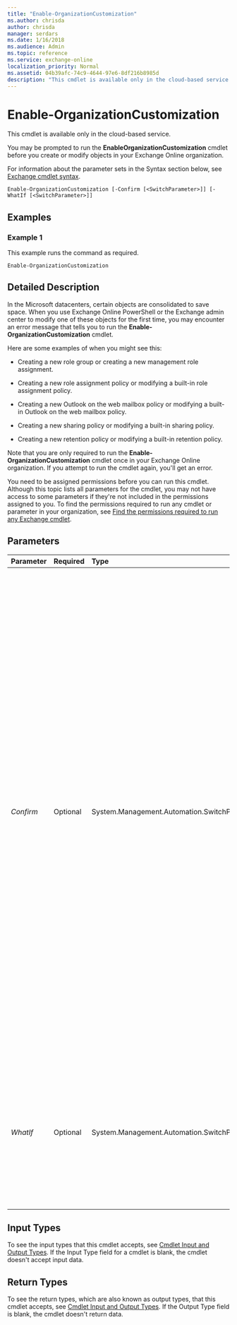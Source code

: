 ```yaml
---
title: "Enable-OrganizationCustomization"
ms.author: chrisda
author: chrisda
manager: serdars
ms.date: 1/16/2018
ms.audience: Admin
ms.topic: reference
ms.service: exchange-online
localization_priority: Normal
ms.assetid: 04b39afc-74c9-4644-97e6-8df216b8985d
description: "This cmdlet is available only in the cloud-based service."
---
```


# Enable-OrganizationCustomization

This cmdlet is available only in the cloud-based service. 
  
You may be prompted to run the **EnableOrganizationCustomization** cmdlet before you create or modify objects in your Exchange Online organization.
  
For information about the parameter sets in the Syntax section below, see [Exchange cmdlet syntax](https://technet.microsoft.com/library/bb123552.aspx). 
  
```
Enable-OrganizationCustomization [-Confirm [<SwitchParameter>]] [-WhatIf [<SwitchParameter>]]

```

## Examples
<a name="Examples"> </a>

### Example 1

This example runs the command as required.
  
```
Enable-OrganizationCustomization
```

## Detailed Description
<a name="DetailedDescription"> </a>

In the Microsoft datacenters, certain objects are consolidated to save space. When you use Exchange Online PowerShell or the Exchange admin center to modify one of these objects for the first time, you may encounter an error message that tells you to run the **Enable-OrganizationCustomization** cmdlet.
  
Here are some examples of when you might see this:
  
- Creating a new role group or creating a new management role assignment.
    
- Creating a new role assignment policy or modifying a built-in role assignment policy.
    
- Creating a new Outlook on the web mailbox policy or modifying a built-in Outlook on the web mailbox policy.
    
- Creating a new sharing policy or modifying a built-in sharing policy.
    
- Creating a new retention policy or modifying a built-in retention policy.
    
Note that you are only required to run the **Enable-OrganizationCustomization** cmdlet once in your Exchange Online organization. If you attempt to run the cmdlet again, you'll get an error.
  
You need to be assigned permissions before you can run this cmdlet. Although this topic lists all parameters for the cmdlet, you may not have access to some parameters if they're not included in the permissions assigned to you. To find the permissions required to run any cmdlet or parameter in your organization, see [Find the permissions required to run any Exchange cmdlet](https://technet.microsoft.com/library/mt432940.aspx).
  
## Parameters
<a name="DetailedDescription"> </a>

|**Parameter**|**Required**|**Type**|**Description**|
|:-----|:-----|:-----|:-----|
| _Confirm_ <br/> |Optional  <br/> |System.Management.Automation.SwitchParameter  <br/> | The _Confirm_ switch specifies whether to show or hide the confirmation prompt. How this switch affects the cmdlet depends on if the cmdlet requires confirmation before proceeding. <br/>  Destructive cmdlets (for example, **Remove-\*** cmdlets) have a built-in pause that forces you to acknowledge the command before proceeding. For these cmdlets, you can skip the confirmation prompt by using this exact syntax: `-Confirm:$false`.  <br/>  Most other cmdlets (for example, **New-\*** and **Set-\*** cmdlets) don't have a built-in pause. For these cmdlets, specifying the _Confirm_ switch without a value introduces a pause that forces you acknowledge the command before proceeding. <br/> |
| _WhatIf_ <br/> |Optional  <br/> |System.Management.Automation.SwitchParameter  <br/> |The  _WhatIf_ switch simulates the actions of the command. You can use this switch to view the changes that would occur without actually applying those changes. You don't need to specify a value with this switch. <br/> |
   
## Input Types
<a name="InputTypes"> </a>

To see the input types that this cmdlet accepts, see [Cmdlet Input and Output Types](http://go.microsoft.com/fwlink/p/?linkId=616387). If the Input Type field for a cmdlet is blank, the cmdlet doesn't accept input data. 
  
## Return Types
<a name="ReturnTypes"> </a>

To see the return types, which are also known as output types, that this cmdlet accepts, see [Cmdlet Input and Output Types](http://go.microsoft.com/fwlink/p/?linkId=616387). If the Output Type field is blank, the cmdlet doesn't return data. 
  

